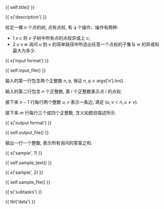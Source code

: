 {{ self.title() }}

{{ s('description') }}

给定一棵 $n$ 个点的树, 点有点权, 有 $q$ 个操作，操作有两种:

- $1~x~c$ 将 $x$ 子树中所有点的点权异或上 $c$;
- $2~u~v~w$ 询问 $u$ 到 $v$ 的简单路径中所选出任意一个点权的子集与 $w$ 的异或和最大为多少.

{{ s('input format') }}

{{ self.input_file() }}

输入的第一行包含两个正整数 $n, q$, 保证 $n, q \le {{ args['n'].hn() }}$.

输入的第二行包含 $n$ 个正整数, 第 $i$ 个正整数表示点 $i$ 的点权.

接下来 $n - 1$ 行每行两个整数 $u, v$ 表示一条边, 满足 ($u, v < n, u \neq v$).

接下来 $m$ 行每行三个或四个正整数, 含义如题目描述所示.

{{ s('output format') }}

{{ self.output_file() }}

输出一行一个整数, 表示所有询问的答案之和.

{{ s('sample', 1) }}

{{ self.sample_text() }}

{{ s('sample', 2) }}

{{ self.sample_file() }}

{{ s('subtasks') }}

{{ tbl('data') }}